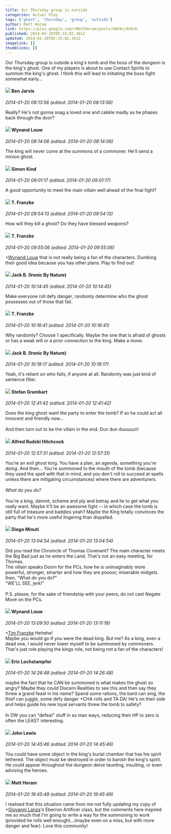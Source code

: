 ```yaml
---
title: Our Thursday group is outside
categories: Actual Play
tags: ['ghost', 'thursday', 'group', 'outside']
author: Matt Horam
link: https://plus.google.com/+MattHoram/posts/UbPAvj9n6zb
published: 2014-01-20T05:33:02.301Z
updated: 2014-01-20T05:33:02.301Z
imagelink: []
thumblinks: []
---
```


Our Thursday group is outside a king&#39;s tomb and the boss of the dungeon is the king&#39;s ghost. One of my players is about to use Contact Spirits to summon the king&#39;s ghost. I think this will lead to initiating the boss fight somewhat early...﻿
<div id='comment z134jleopv25xtyx404ccvzrpqfysb2rkgg'>
  <h4><img src='{{site.baseurl}}//images/avatars/105095951838305103055_photo.jpg'> Ben Jarvis</h4>
      <p><cite>2014-01-20 08:13:56 (edited: 2014-01-20 08:13:56)</cite></p>
        <p>Really? He&#39;s not gonna snag a loved one and cakkle madly as he phases back through the door?</p>
</div>
        

<div id='comment z134jleopv25xtyx404ccvzrpqfysb2rkgg'>
  <h4><img src='{{site.baseurl}}//images/avatars/111256963556395023796_photo.jpg'> Wynand Louw</h4>
      <p><cite>2014-01-20 08:14:06 (edited: 2014-01-20 08:14:06)</cite></p>
        <p>The king will never come at the summons of a commoner. He&#39;ll send a minion ghost.</p>
</div>
        

<div id='comment z134jleopv25xtyx404ccvzrpqfysb2rkgg'>
  <h4><img src='{{site.baseurl}}//images/avatars/116324215920737011657_photo.jpg'> Simon Kind</h4>
      <p><cite>2014-01-20 09:01:17 (edited: 2014-01-20 09:01:17)</cite></p>
        <p>A good opportunity to meet the main villain well ahead of the final fight?</p>
</div>
        

<div id='comment z134jleopv25xtyx404ccvzrpqfysb2rkgg'>
  <h4><img src='{{site.baseurl}}//images/avatars/110330901807759406775_photo.jpg'> T. Franzke</h4>
      <p><cite>2014-01-20 09:54:13 (edited: 2014-01-20 09:54:13)</cite></p>
        <p>How will they kill a ghost? Do they have blessed weapons?</p>
</div>
        

<div id='comment z134jleopv25xtyx404ccvzrpqfysb2rkgg'>
  <h4><img src='{{site.baseurl}}//images/avatars/110330901807759406775_photo.jpg'> T. Franzke</h4>
      <p><cite>2014-01-20 09:55:06 (edited: 2014-01-20 09:55:06)</cite></p>
        <p><span class="proflinkWrapper"><span class="proflinkPrefix">+</span><a class="proflink" href="https://plus.google.com/111256963556395023796" oid="111256963556395023796">Wynand Louw</a></span> that is not really being a fan of the characters. Dumbing their good idea because you has other plans. Play to find out!</p>
</div>
        

<div id='comment z134jleopv25xtyx404ccvzrpqfysb2rkgg'>
  <h4><img src='{{site.baseurl}}//images/avatars/106583966736722854688_photo.jpg'> Jack B. (Ironic By Nature)</h4>
      <p><cite>2014-01-20 10:14:45 (edited: 2014-01-20 10:14:45)</cite></p>
        <p>Make everyone roll defy danger, randomly determine who the ghost possesses out of those that fail.</p>
</div>
        

<div id='comment z134jleopv25xtyx404ccvzrpqfysb2rkgg'>
  <h4><img src='{{site.baseurl}}//images/avatars/110330901807759406775_photo.jpg'> T. Franzke</h4>
      <p><cite>2014-01-20 10:16:41 (edited: 2014-01-20 10:16:41)</cite></p>
        <p>Why randomly? Choose 1 specifically. Maybe the one that is afraid of ghosts or has a weak will or a prior connection to the king. Make a move.</p>
</div>
        

<div id='comment z134jleopv25xtyx404ccvzrpqfysb2rkgg'>
  <h4><img src='{{site.baseurl}}//images/avatars/106583966736722854688_photo.jpg'> Jack B. (Ironic By Nature)</h4>
      <p><cite>2014-01-20 10:19:17 (edited: 2014-01-20 10:19:17)</cite></p>
        <p>Yeah, it&#39;s reliant on who fails, if anyone at all. Randomly was just kind of sentence filler.</p>
</div>
        

<div id='comment z134jleopv25xtyx404ccvzrpqfysb2rkgg'>
  <h4><img src='{{site.baseurl}}//images/avatars/107999218794532799579_photo.jpg'> Stefan Grambart</h4>
      <p><cite>2014-01-20 12:41:42 (edited: 2014-01-20 12:41:42)</cite></p>
        <p>Does the king ghost want the party to enter the tomb? If so he could act all innocent and friendly now...<br /><br />And then turn out to be the villain in the end. Dun dun duuuuun!</p>
</div>
        

<div id='comment z134jleopv25xtyx404ccvzrpqfysb2rkgg'>
  <h4><img src='{{site.baseurl}}//images/avatars/100812462809734403456_photo.jpg'> Alfred Rudzki Hitchcock</h4>
      <p><cite>2014-01-20 12:57:31 (edited: 2014-01-20 12:57:31)</cite></p>
        <p>You&#39;re an evil ghost king. You have a plan, an agenda, something <i>you&#39;re doing</i>. And then... You&#39;re summoned to the mouth of the tomb (because they used the spell with that in mind, and you don&#39;t roll to succeed at spells unless there are mitigating circumstances) where there are adventurers.<br /><br /><i>What do you do?</i><br /><br />You&#39;re a king, damnit, scheme and ply and betray and lie to get what you really want. Maybe it&#39;ll be an awesome fight -- in which case the tomb is still full of treasure and baddies yeah? Maybe the King totally convinces the party that he&#39;s more useful lingering than dispelled.</p>
</div>
        

<div id='comment z134jleopv25xtyx404ccvzrpqfysb2rkgg'>
  <h4><img src='{{site.baseurl}}//images/avatars/105865506865728214454_photo.jpg'> Diego Minuti</h4>
      <p><cite>2014-01-20 13:04:54 (edited: 2014-01-20 13:04:54)</cite></p>
        <p>Did you read the Chronicle of Thomas Covenant? The main character meets the Big Bad just as he enters the Land. That&#39;s not an easy meeting, for Thomas.<br />The villain speaks Doom for the PCs, how he is unimaginably more powerful, stronger, smarter and how they are poooor, miserable midgets. then, &quot;What do you do?&quot;<br />&quot;WE&#39;LL SEE, jerk!&quot;<br /><br />P.S. please, for the sake of friendship with your peers, do not cast Negate Move on the PCs.</p>
</div>
        

<div id='comment z134jleopv25xtyx404ccvzrpqfysb2rkgg'>
  <h4><img src='{{site.baseurl}}//images/avatars/111256963556395023796_photo.jpg'> Wynand Louw</h4>
      <p><cite>2014-01-20 13:09:50 (edited: 2014-01-20 13:11:18)</cite></p>
        <p><span class="proflinkWrapper"><span class="proflinkPrefix">+</span><a class="proflink" href="https://plus.google.com/110330901807759406775" oid="110330901807759406775">Tim Franzke</a></span> Hehehe!<br />Maybe you would go if you were the dead king. But me? As a king, even a dead one, I would never lower myself to be summoned by commoners. That&#39;s just role playing the kings role, not being not a fan of the characters! </p>
</div>
        

<div id='comment z134jleopv25xtyx404ccvzrpqfysb2rkgg'>
  <h4><img src='{{site.baseurl}}//images/avatars/104811112088336879051_photo.jpg'> Eric Lochstampfor</h4>
      <p><cite>2014-01-20 14:26:48 (edited: 2014-01-20 14:26:48)</cite></p>
        <p>maybe the fact that he CAN be summoned is what makes the ghost so angry? Maybe they could Discern Realities to see this and then say they threw a grand feast in his name? Spend some rations, the bard can sing, the thief can juggle, some defy danger +CHA rolls and TA DA! He&#39;s on their side and helps guide his new loyal servants threw the tomb to safety?<br /><br />In DW you can &quot;defeat&quot; stuff in so man ways, reducing their HP to zero is often the LEAST interesting.</p>
</div>
        

<div id='comment z134jleopv25xtyx404ccvzrpqfysb2rkgg'>
  <h4><img src='{{site.baseurl}}//images/avatars/109359281743079012976_photo.jpg'> John Lewis</h4>
      <p><cite>2014-01-20 14:45:46 (edited: 2014-01-20 14:45:46)</cite></p>
        <p>You could have some object in the king&#39;s burial chamber that has his spirit tethered. The object must be destroyed in order to banish the king&#39;s spirit. He could appear throughout the dungeon delve taunting, insulting, or even advising the heroes. </p>
</div>
        

<div id='comment z134jleopv25xtyx404ccvzrpqfysb2rkgg'>
  <h4><img src='{{site.baseurl}}//images/avatars/105472060898626050077_photo.jpg'> Matt Horam</h4>
      <p><cite>2014-01-20 19:45:49 (edited: 2014-01-20 19:45:49)</cite></p>
        <p>I realised that this situation came from me not fully updating my copy of <span class="proflinkWrapper"><span class="proflinkPrefix">+</span><a class="proflink" href="https://plus.google.com/102768177673605279668" oid="102768177673605279668">Giovanni Lanza</a></span>&#39;s Eberron Artificer class, but the comments here inspired me so much that I&#39;m going to write a way for the summoning to work (provided he rolls well enough)...(maybe even on a miss, but with more danger and fear). Love this community!</p>
</div>
        